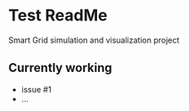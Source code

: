 # Test ReadMe  #

Smart Grid simulation and visualization project

## Currently working ##

* issue #1
* ...